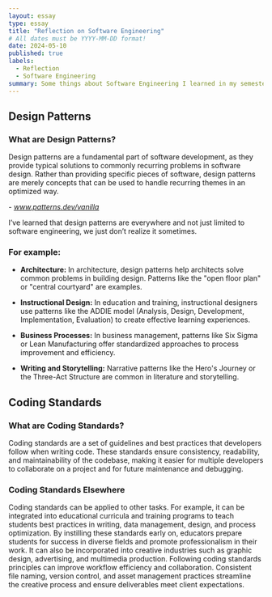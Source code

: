 ```yaml
---
layout: essay
type: essay
title: "Reflection on Software Engineering"
# All dates must be YYYY-MM-DD format!
date: 2024-05-10
published: true
labels:
  - Reflection
  - Software Engineering
summary: Some things about Software Engineering I learned in my semester of ICS 314
---
```


## Design Patterns

### What are Design Patterns?
Design patterns are a fundamental part of software development, as they provide typical solutions to commonly recurring problems in software design. Rather than providing specific pieces of software, design patterns are merely concepts that can be used to handle recurring themes in an optimized way.

_- <a href="www.patterns.dev/vanilla">www.patterns.dev/vanilla</a>_

I’ve learned that design patterns are everywhere and not just limited to software engineering, we just don’t realize it sometimes.

### For example:

- **Architecture:** In architecture, design patterns help architects solve common problems in building design. Patterns like the "open floor plan" or "central courtyard" are examples.

- **Instructional Design:** In education and training, instructional designers use patterns like the ADDIE model (Analysis, Design, Development, Implementation, Evaluation) to create effective learning experiences.

- **Business Processes:** In business management, patterns like Six Sigma or Lean Manufacturing offer standardized approaches to process improvement and efficiency.

- **Writing and Storytelling:** Narrative patterns like the Hero's Journey or the Three-Act Structure are common in literature and storytelling.

## Coding Standards

### What are Coding Standards?
Coding standards are a set of guidelines and best practices that developers follow when writing code. These standards ensure consistency, readability, and maintainability of the codebase, making it easier for multiple developers to collaborate on a project and for future maintenance and debugging. 

### Coding Standards Elsewhere
Coding standards can be applied to other tasks. For example, it can be integrated into educational curricula and training programs to teach students best practices in writing, data management, design, and process optimization. By instilling these standards early on, educators prepare students for success in diverse fields and promote professionalism in their work. It can also be incorporated into creative industries such as graphic design, advertising, and multimedia production. Following coding standards principles can improve workflow efficiency and collaboration. Consistent file naming, version control, and asset management practices streamline the creative process and ensure deliverables meet client expectations.

